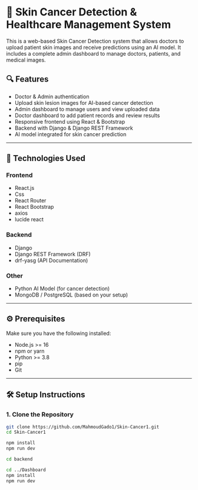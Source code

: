 # 🧠 Skin Cancer Detection & Healthcare Management System

This is a web-based Skin Cancer Detection system that allows doctors to upload patient skin images and receive predictions using an AI model. It includes a complete admin dashboard to manage doctors, patients, and medical images.

## 🔍 Features

- Doctor & Admin authentication
- Upload skin lesion images for AI-based cancer detection
- Admin dashboard to manage users and view uploaded data
- Doctor dashboard to add patient records and review results
- Responsive frontend using React & Bootstrap
- Backend with Django & Django REST Framework
- AI model integrated for skin cancer prediction

---

## 🚀 Technologies Used

### Frontend
- React.js
- Css
- React Router
- React Bootstrap
- axios
- lucide react

### Backend
- Django
- Django REST Framework (DRF)
- drf-yasg (API Documentation)

### Other
- Python AI Model (for cancer detection)
- MongoDB / PostgreSQL (based on your setup)

---

## ⚙️ Prerequisites

Make sure you have the following installed:

- Node.js >= 16
- npm or yarn
- Python >= 3.8
- pip
- Git

---

## 🛠️ Setup Instructions

### 1. Clone the Repository

```bash
git clone https://github.com/MahmoudGado1/Skin-Cancer1.git
cd Skin-Cancer1

npm install
npm run dev

cd backend

cd ../Dashboard
npm install
npm run dev
